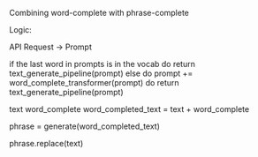 Combining word-complete with phrase-complete



Logic: 

API Request -> Prompt

if the last word in prompts is in the vocab
    do return text_generate_pipeline(prompt)
else
    do prompt += word_complete_transformer(prompt)
    do return text_generate_pipeline(prompt)


text 
word_complete
word_completed_text = text + word_complete

phrase = generate(word_completed_text)

phrase.replace(text)